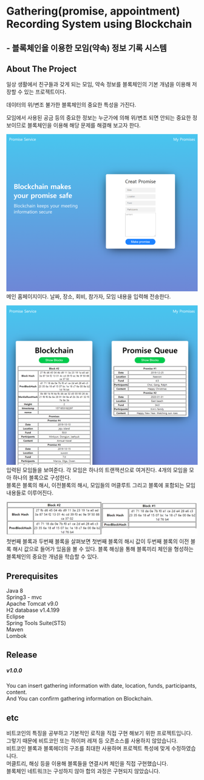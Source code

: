 # Gathering(promise, appointment) Recording System using Blockchain
## - 블록체인을 이용한 모임(약속) 정보 기록 시스템

## About The Project
일상 생활에서 친구들과 갖게 되는 모임, 약속 정보를 블록체인의 기본 개념을 이용해 저장할 수 있는 프로젝트이다.   
   
데이터의 위/변조 불가한 블록체인의 중요한 특성을 가진다.    
   
모임에서 사용된 공금 등의 중요한 정보는 누군가에 의해 위/변조 되면 안되는 중요한 정보이므로 블록체인을 이용해 해당 문제를 해결해 보고자 한다.

![screensh](./readme/home.png)
메인 홈페이지이다. 날짜, 장소, 회비, 참가자, 모임 내용을 입력해 전송한다.   

![screensh](./readme/showBlockChain.png)
입력된 모임들을 보여준다. 각 모임은 하나의 트랜잭션으로 여겨진다. 4개의 모임을 모아 하나의 블록으로 구성한다.   
블록은 블록의 해시, 이전블록의 해시, 모임들의 머클루트 그리고 블록에 포함되는 모임 내용들로 이루어진다.

![screensh](./readme/linkedBlock.png)
첫번째 블록과 두번째 블록을 살펴보면 첫번째 블록의 해시 값이 두번째 블록의 이전 블록 해시 값으로 들어가 있음을 볼 수 있다. 블록 해싱을 통해 블록끼리 체인을 형성하는 블록체인의 중요한 개념을 학습할 수 있다.

## Prerequisites

Java 8   
Spring3 - mvc   
Apache Tomcat v9.0   
H2 database v1.4.199   
Eclipse   
Spring Tools Suite(STS)   
Maven   
Lombok   


## Release

##### v1.0.0
You can insert gathering information with date, location, funds, participants, content.   
And You can confirm gathering information on Blockchain.


## etc

비트코인의 특징을 공부하고 기본적인 로직을 직접 구현 해보기 위한 프로젝트입니다.   
그렇기 때문에 비트코인 또는 하이퍼 레져 등 오픈소스를 사용하지 않았습니다.   
비트코인 블록과 블록헤더의 구조를 최대한 사용하며 프로젝트 특성에 맞게 수정하였습니다.   
머클트리, 해싱 등을 이용해 블록들을 연결시켜 체인을 직접 구현했습니다.   
블록체인 네트워크는 구성하지 않아 합의 과정은 구현되지 않았습니다.   